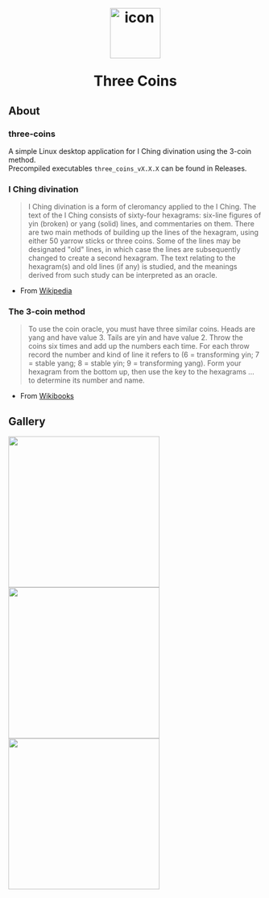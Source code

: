 <h1 align="center">
    <br>
    <img src="https://i.imgur.com/U9vwPVo.png" alt="icon" width="100"/>
    <p align="center">Three Coins</p>
</h1>

## About

### three-coins

A simple Linux desktop application for I Ching divination using the 3-coin method.
<br>
Precompiled executables ```three_coins_vX.X.X``` can be found in Releases.

### I Ching divination

> I Ching divination is a form of cleromancy applied to the I Ching.
> The text of the I Ching consists of sixty-four hexagrams:
> six-line figures of yin (broken) or yang (solid) lines,
> and commentaries on them.
> There are two main methods of building up the lines of the hexagram,
> using either 50 yarrow sticks or three coins.
> Some of the lines may be designated "old" lines,
> in which case the lines are subsequently changed
> to create a second hexagram. The text relating to the hexagram(s)
> and old lines (if any) is studied, and the meanings derived from
> such study can be interpreted as an oracle.

- From [Wikipedia](https://en.wikipedia.org/wiki/I_Ching_divination)

### The 3-coin method

> To use the coin oracle, you must have three similar coins.
> Heads are yang and have value 3. Tails are yin and have value 2.
> Throw the coins six times and add up the numbers each time.
> For each throw record the number and kind of line it refers to
> (6 = transforming yin; 7 = stable yang; 8 = stable yin; 9 = transforming yang).
> Form your hexagram from the bottom up, then use the key to the hexagrams ...
> to determine its number and name.

- From [Wikibooks](https://en.wikibooks.org/wiki/I_Ching/The_3-coin_Method)

## Gallery

<p>
  <img src="https://i.imgur.com/U8712Ju.png" width="300"/>
  <img src="https://i.imgur.com/5qt6S2i.png" width="300"/>
  <img src="https://i.imgur.com/BWaXni8.png" width="300"/>
</p>
